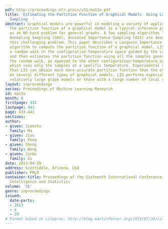 ```yaml
---
pdf: http://proceedings.mlr.press/v31/ma13a.pdf
title: 'Estimating the Partition Function of Graphical Models  Using Langevin Importance
  Sampling  '
abstract: Graphical models are powerful in modeling a variety of applications. Computing
  the partition function of a graphical model is a typical inference problem and known
  as an NP-hard problem for general graphs. A few sampling algorithms like MCMC, Simulated
  Annealing Sampling (SAS), Annealed Importance Sampling (AIS) are developed to address
  this challenging problem. This paper describes a Langevin Importance Sampling (LIS)
  algorithm to compute the partition function of a graphical model. LIS first performs
  a random walk in the configuration-temperature space guided by the Langevin equation
  and then estimates the partition function using all the samples generated during
  the random walk, as opposed to the other configuration-temperature sampling methods,
  which uses only the samples at a specific temperature. Experimental results show
  that LIS can obtain much more accurate partition function than the others tested
  on several different types of graphical models. LIS performs especially well on
  relatively large graph models or those with a large number of local optima.
layout: inproceedings
series: Proceedings of Machine Learning Research
id: ma13a
month: 0
firstpage: 433
lastpage: 441
page: 433-441
sections: 
author:
- given: Jianzhu
  family: Ma
- given: Jian
  family: Peng
- given: Sheng
  family: Wang
- given: Jinbo
  family: Xu
date: 2013-04-29
address: Scottsdale, Arizona, USA
publisher: PMLR
container-title: Proceedings of the Sixteenth International Conference on Artificial
  Intelligence and Statistics
volume: '31'
genre: inproceedings
issued:
  date-parts:
  - 2013
  - 4
  - 29
# Format based on citeproc: http://blog.martinfenner.org/2013/07/30/citeproc-yaml-for-bibliographies/
---
```

